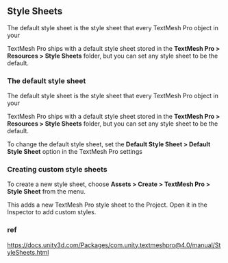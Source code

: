 ## Style Sheets
The default style sheet is the style sheet that every TextMesh Pro object in your

TextMesh Pro ships with a default style sheet stored in the **TextMesh Pro > Resources > Style Sheets** folder, but you can set any style sheet to be the default.



### The default style sheet

The default style sheet is the style sheet that every TextMesh Pro object in your

TextMesh Pro ships with a default style sheet stored in the **TextMesh Pro > Resources > Style Sheets** folder, but you can set any style sheet to be the default.

To change the default style sheet, set the **Default Style Sheet > Default Style Sheet** option in the TextMesh Pro settings


### Creating custom style sheets

To create a new style sheet, choose **Assets > Create > TextMesh Pro > Style Sheet** from the menu.

This adds a new TextMesh Pro style sheet to the Project. Open it in the Inspector to add custom styles.




### ref 
https://docs.unity3d.com/Packages/com.unity.textmeshpro@4.0/manual/StyleSheets.html
